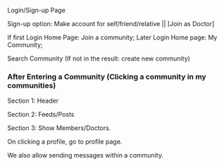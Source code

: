 Login/Sign-up Page

Sign-up option: Make account for self/friend/relative || [Join as Doctor] 

If first Login Home Page: Join a community; 
Later Login Home page: My Community;

Search Community (If not in the result: create new community)

### After Entering a Community (Clicking a community in my communities) ###

Section 1: Header

Section 2: Feeds/Posts

Section 3: Show Members/Doctors.

On clicking a profile, go to profile page.

We also allow sending messages within a community.
